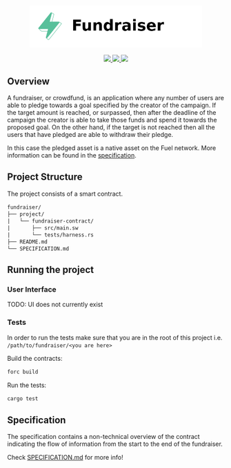 <p align="center">
    <picture>
        <source media="(prefers-color-scheme: dark)" srcset=".docs/fundraiser-logo-dark-theme.png">
        <img alt="SwayApps Fundraiser Logo" width="400px" src=".docs/fundraiser-logo-light-theme.png">
    </picture>
</p>

<p align="center">
    <a href="https://crates.io/crates/forc/0.33.1" alt="forc">
        <img src="https://img.shields.io/badge/forc-v0.33.1-orange" />
    </a>
    <a href="https://crates.io/crates/fuel-core/0.15.3" alt="fuel-core">
        <img src="https://img.shields.io/badge/fuel--core-v0.15.3-yellow" />
    </a>
    <a href="https://crates.io/crates/fuels/0.34.0" alt="forc">
        <img src="https://img.shields.io/badge/fuels-v0.34.0-blue" />
    </a>
</p>

## Overview

A fundraiser, or crowdfund, is an application where any number of users are able to pledge towards a goal specified by the creator of the campaign. If the target amount is reached, or surpassed, then after the deadline of the campaign the creator is able to take those funds and spend it towards the proposed goal. On the other hand, if the target is not reached then all the users that have pledged are able to withdraw their pledge.

In this case the pledged asset is a native asset on the Fuel network. More information can be found in the [specification](./SPECIFICATION.md).

## Project Structure

The project consists of a smart contract.

<!--Only show most important files e.g. script to run, build etc.-->

```
fundraiser/
├── project/
|   └── fundraiser-contract/
|       ├── src/main.sw
|       └── tests/harness.rs
├── README.md
└── SPECIFICATION.md
```

## Running the project

### User Interface

TODO: UI does not currently exist

### Tests

In order to run the tests make sure that you are in the root of this project i.e. `/path/to/fundraiser/<you are here>`

Build the contracts:

```bash
forc build
```

Run the tests:

```bash
cargo test
```

## Specification

The specification contains a non-technical overview of the contract indicating the flow of information from the start to the end of the fundraiser.

Check [SPECIFICATION.md](./SPECIFICATION.md) for more info!

